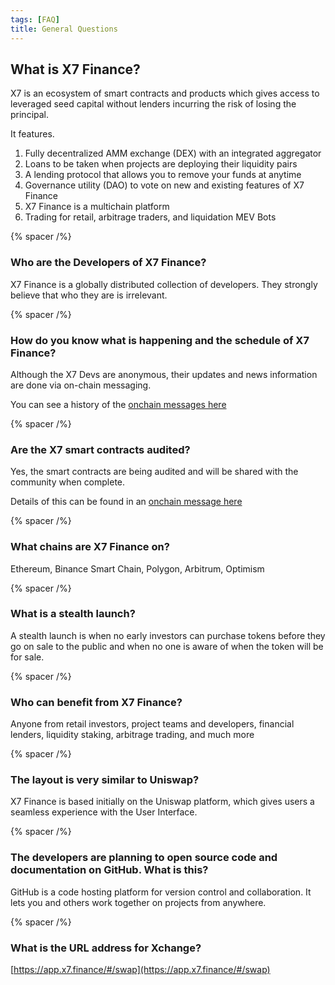 ```yaml
---
tags: [FAQ]
title: General Questions
---
```


## What is X7 Finance?

X7 is an ecosystem of smart contracts and products which gives access to leveraged seed capital without lenders incurring the risk of losing the principal.

It features.

1. Fully decentralized AMM exchange (DEX) with an integrated aggregator
2. Loans to be taken when projects are deploying their liquidity pairs
3. A lending protocol that allows you to remove your funds at anytime
4. Governance utility (DAO) to vote on new and existing features of X7 Finance
5. X7 Finance is a multichain platform
6. Trading for retail, arbitrage traders, and liquidation MEV Bots

{% spacer /%}

### Who are the Developers of X7 Finance?

X7 Finance is a globally distributed collection of developers. They strongly believe that who they are is irrelevant.

{% spacer /%}

### How do you know what is happening and the schedule of X7 Finance?

Although the X7 Devs are anonymous, their updates and news information are done via on-chain messaging.

You can see a history of the [onchain messages here](/docs/onchains/)

{% spacer /%}

### Are the X7 smart contracts audited?

Yes, the smart contracts are being audited and will be shared with the community when complete.

Details of this can be found in an [onchain message here](/docs/onchains/955-oct-31-2022-064923-am-utc/#xchange-details)

{% spacer /%}

### What chains are X7 Finance on?

Ethereum, Binance Smart Chain, Polygon, Arbitrum, Optimism

{% spacer /%}

### What is a stealth launch?

A stealth launch is when no early investors can purchase tokens before they go on sale to the public and when no one is aware of when the token will be for sale.

{% spacer /%}

### Who can benefit from X7 Finance?

Anyone from retail investors, project teams and developers, financial lenders, liquidity staking, arbitrage trading, and much more

{% spacer /%}

### The layout is very similar to Uniswap?

X7 Finance is based initially on the Uniswap platform, which gives users a seamless experience with the User Interface.

{% spacer /%}

### The developers are planning to open source code and documentation on GitHub. What is this?

GitHub is a code hosting platform for version control and collaboration. It lets you and others work together on projects from anywhere.

{% spacer /%}

### What is the URL address for Xchange?

[https://app.x7.finance/#/swap](https://app.x7.finance/#/swap)
